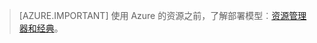 > [AZURE.IMPORTANT] 使用 Azure 的资源之前，了解部署模型︰[资源管理器和经典](../articles/resource-manager-deployment-model.md)。